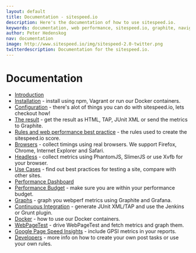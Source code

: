 ```yaml
---
layout: default
title: Documentation - sitespeed.io
description: Here's the documentation of how to use sitespeed.io.
keywords: documentation, web performance, sitespeed.io, graphite, navigation timing api
author: Peter Hedenskog
nav: documentation
image: http://www.sitespeed.io/img/sitespeed-2.0-twitter.png
twitterdescription: Documentation for the sitespeed.io.
---
```

# Documentation

 * [Introduction](/documentation/introduction/)
 * [Installation](/documentation/installation/) - install using npm, Vagrant or run our Docker containers.
 * [Configuration](/documentation/configuration/) - there's alot of things you can do with sitespeed.io, lets checkout how!
 * [The result](/documentation/result/) - get the result as HTML, TAP, JUnit XML or send the metrics to Graphite.
 * [Rules and web performance best practice](/documentation/rules-and-best-practices/) - the rules used to create the sitespeed.io score.
 * [Browsers](/documentation/browsers/) - collect timings using real browsers. We support Firefox, Chrome, Internet Explorer and Safari.
 * [Headless](/documentation/headless/) - collect metrics using PhantomJS, SlimerJS or use Xvfb for your browser.
 * [Use Cases](/documentation/use-cases/) - find out best practices for testing a site, compare with other sites.
 * [Performance Dashboard](/documentation/performance-dashboard/)
 * [Performance Budget](/documentation/performance-budget/) - make sure you are within your performance budget.
 * [Graphs](/documentation/graphs/) - graph you webperf metrics using Graphite and Grafana.
 * [Continuous Integration](/documentation/continuous-integration/) - generate JUnit XML/TAP and use the Jenkins or Grunt plugin.
 * [Docker](/documentation/docker/) - how to use our Docker containers.
 * [WebPageTest](/documentation/webpagetest/) - drive WebPageTest and fetch metrics and graph them.
 * [Google Page Speed Insights](/documentation/gpsi/) - include GPSI metrics in your reports.
 * [Developers](/documentation/developers/) - more info on how to create your own post tasks or use your own rules.
